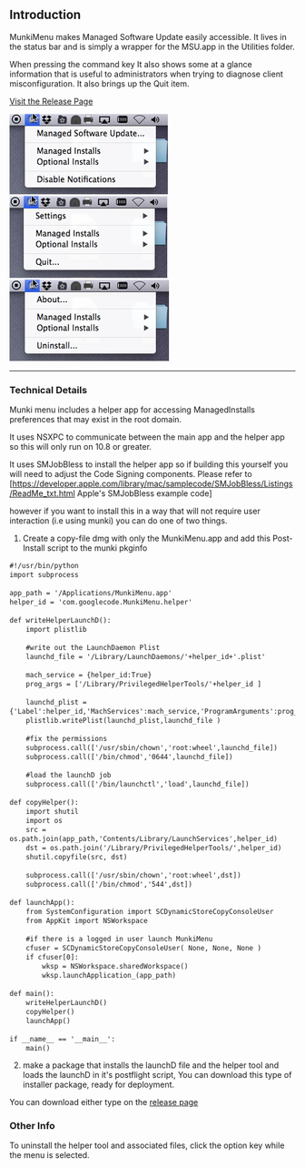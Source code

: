 ## Introduction
MunkiMenu makes Managed Software Update easily accessible.  It lives in the status bar and is simply a wrapper for the MSU.app in the Utilities folder. 

When pressing the command key It also shows some at a glance information that is useful to administrators when trying to diagnose client misconfiguration. It also brings up the Quit item.


[Visit the Release Page](https://github.com/eahrold/MunkiMenu/releases)

![default][default]&nbsp;&nbsp;![Command Key Pressed][commandKey]&nbsp;&nbsp;![Option Key Pressed][optionKey]



----
### Technical Details 
Munki menu includes a helper app for accessing ManagedInstalls preferences that may exist in the root domain.  

It uses NSXPC to communicate between the main app and the helper app so this will only run on 10.8 or greater.

It uses SMJobBless to install the helper app so if building this yourself you will need to adjust the Code Signing components. Please refer to [https://developer.apple.com/library/mac/samplecode/SMJobBless/Listings/ReadMe_txt.html  Apple's SMJobBless example code]

however if you want to install this in a way that will not require user interaction (i.e using munki) you can do one of two things.  

1. Create a copy-file dmg with only the MunkiMenu.app and add this Post-Install script  to the munki pkginfo

```
#!/usr/bin/python
import subprocess

app_path = '/Applications/MunkiMenu.app'
helper_id = 'com.googlecode.MunkiMenu.helper'

def writeHelperLaunchD():
    import plistlib
    
    #write out the LaunchDaemon Plist
    launchd_file = '/Library/LaunchDaemons/'+helper_id+'.plist'
    
    mach_service = {helper_id:True}
    prog_args = ['/Library/PrivilegedHelperTools/'+helper_id ]
    
    launchd_plist = {'Label':helper_id,'MachServices':mach_service,'ProgramArguments':prog_args}
    plistlib.writePlist(launchd_plist,launchd_file )

    #fix the permissions 
    subprocess.call(['/usr/sbin/chown','root:wheel',launchd_file])
    subprocess.call(['/bin/chmod','0644',launchd_file])
    
    #load the launchD job
    subprocess.call(['/bin/launchctl','load',launchd_file])

def copyHelper():
    import shutil
    import os
    src = os.path.join(app_path,'Contents/Library/LaunchServices',helper_id)
    dst = os.path.join('/Library/PrivilegedHelperTools/',helper_id)
    shutil.copyfile(src, dst)
    
    subprocess.call(['/usr/sbin/chown','root:wheel',dst])
    subprocess.call(['/bin/chmod','544',dst])
    
def launchApp():
    from SystemConfiguration import SCDynamicStoreCopyConsoleUser
    from AppKit import NSWorkspace
    
    #if there is a logged in user launch MunkiMenu
    cfuser = SCDynamicStoreCopyConsoleUser( None, None, None )
    if cfuser[0]:
        wksp = NSWorkspace.sharedWorkspace()
        wksp.launchApplication_(app_path)
    
def main():
    writeHelperLaunchD()
    copyHelper()
    launchApp()
    
if __name__ == '__main__':
    main()
```

2. make a package that installs the launchD file and the helper tool and loads the launchD in it's postflight script, You can download this type of installer package, ready for deployment.

You can download either type on the [release page](https://github.com/eahrold/MunkiMenu/releases)

### Other Info 
To uninstall the helper tool and associated files, click the option key while the menu is selected.


[default]:./docs/default.png
[commandKey]:./docs/commandKey.png
[optionKey]:./docs/optionKey.png

